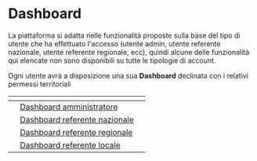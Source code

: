 # Dashboard

La piattaforma si adatta nelle funzionalità proposte sulla base del tipo di utente che ha effettuato l'accesso (utente admin, utente referente nazionale, utente referente regionale, ecc), quindi alcune delle funzionalità qui elencate non sono disponibili su tutte le tipologie di account.

Ogni utente avrà a disposizione una sua **Dashboard** declinata con i relativi permessi territoriali

<table data-card-size="large" data-view="cards"><thead><tr><th></th><th></th><th></th></tr></thead><tbody><tr><td></td><td><a href="dashboard-amministratore.md">Dashboard amministratore</a></td><td></td></tr><tr><td></td><td><a href="dashboard-referente-nazionale.md">Dashboard referente nazionale</a></td><td></td></tr><tr><td></td><td><a href="dashboard-referente-regionale.md">Dashboard referente regionale</a></td><td></td></tr><tr><td></td><td><a href="dashboard-referente-locale.md">Dashboard referente locale</a></td><td></td></tr></tbody></table>

